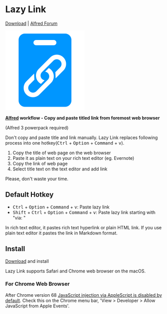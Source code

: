 # Lazy Link
[Download](https://github.com/esanai/lazylink/raw/master/Lazy%20Link.alfredworkflow) | [Alfred Forum](http://www.alfredforum.com/topic/9348-lazy-link-copy-and-paste-titled-link-from-foremost-web-browser/)

<img src="https://github.com/esanai/lazylink/raw/master/Icon%20-%20Alfred%20Lazy%20Link.png" width="250px">

**[Alfred](https://www.alfredapp.com) workflow - Copy and paste titled link from foremost web browser**

(Alfred 3 powerpack required)

Don't copy and paste title and link manually. Lazy Link replaces following process into one hotkey(<kbd>Ctrl</kbd> + <kbd>Option</kbd> + <kbd>Command</kbd> + <kbd>v</kbd>).

1. Copy the title of web page on the web browser
2. Paste it as plain text on your rich text editor (eg. Evernote)
3. Copy the link of web page
4. Select title text on the text editor and add link

Please, don't waste your time.

## Default Hotkey
- <kbd>Ctrl</kbd> + <kbd>Option</kbd> + <kbd>Command</kbd> + <kbd>v</kbd>: Paste lazy link
- <kbd>Shift</kbd> + <kbd>Ctrl</kbd> + <kbd>Option</kbd> + <kbd>Command</kbd> + <kbd>v</kbd>: Paste lazy link starting with "via: "

In rich text editor, it pastes rich text hyperlink or plain HTML link. If you use plain text editor it pastes the link in Markdown format.

## Install
[Download](https://github.com/esanai/lazylink/raw/master/Lazy%20Link.alfredworkflow) and install

Lazy Link supports Safari and Chrome web browser on the macOS.

### For Chrome Web Browser
After Chrome version 68 [JavaScript injection via AppleScript is disabled by default](https://sites.google.com/a/chromium.org/dev/developers/applescript?visit_id=1-636697721295894719-1246494158&p=applescript&rd=1).  Check this on the Chrome menu bar, 'View > Developer > Allow JavaScript from Apple Events'.
